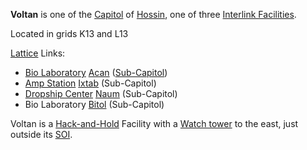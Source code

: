 **Voltan** is one of the [Capitol](../locations/Capitol.md) of
[Hossin](../locations/Hossin.md), one of three
[Interlink Facilities](../locations/Interlink.md).

Located in grids K13 and L13

[Lattice](../terminology/Lattice.md) Links:

- [Bio Laboratory](../locations/Bio_Laboratory.md) [Acan](Acan.md)
  ([Sub-Capitol](../locations/Sub-Capitol.md))
- [Amp Station](../locations/Amp_Station.md) [Ixtab](Ixtab.md) (Sub-Capitol)
- [Dropship Center](../locations/Dropship_Center.md) [Naum](Naum.md)
  (Sub-Capitol)
- Bio Laboratory [Bitol](Bitol.md) (Sub-Capitol)

Voltan is a [Hack-and-Hold](../terminology/Hack-and-Hold.md) Facility with a
[Watch tower](../locations/Watch_tower.md) to the east, just outside its
[SOI](../locations/Sphere_of_Influence.md).

<!--[Category:Facilities](Category:Facilities.md)-->

